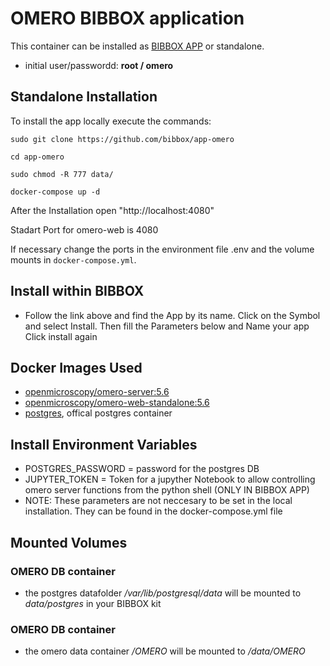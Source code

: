 # OMERO BIBBOX application

This container can be installed as [BIBBOX APP](http://silicolabv4.bibbox.org/applications "BIBBOX App Store") or standalone. 

* initial user/passwordd: **root / omero**

## Standalone Installation 

To install the app locally execute the commands:

`sudo git clone https://github.com/bibbox/app-omero`

`cd app-omero`

`sudo chmod -R 777 data/`

`docker-compose up -d`

After the Installation open "http://localhost:4080"

Stadart Port for omero-web is 4080

If necessary change the ports in the environment file .env and the volume mounts in `docker-compose.yml`.

## Install within BIBBOX

* Follow the link above and find the App by its name. Click on the Symbol and select Install. Then fill the Parameters below and Name your app Click install again

## Docker Images Used
 * [openmicroscopy/omero-server:5.6](https://hub.docker.com/r/openmicroscopy/omero-server/)
 * [openmicroscopy/omero-web-standalone:5.6](https://hub.docker.com/r/openmicroscopy/omero-web-standalone/) 
 * [postgres](https://hub.docker.com/_/postgres/), offical postgres container
 
## Install Environment Variables
  *	POSTGRES_PASSWORD = password for the postgres DB
  *	JUPYTER_TOKEN = Token for a jupyther Notebook to allow controlling omero server functions from the python shell (ONLY IN BIBBOX APP)
  *	NOTE: These parameters are not neccesary to be set in the local installation. They can be found in the docker-compose.yml file

## Mounted Volumes
### OMERO DB container 
* the postgres datafolder _/var/lib/postgresql/data_ will be mounted to _data/postgres_ in your BIBBOX kit 
### OMERO DB container
* the omero data container _/OMERO_ will be mounted to _/data/OMERO_ 
